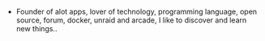 - Founder of alot apps, lover of technology, programming language, open source, forum, docker, unraid and arcade, I like to discover and learn new things..
  <br>


























































































































































































































































































































































































































































































































































































































































































































































































































































































































































































































































































































































































































































































































































































































































































































































































































































































































































































































































































































































































































































































































































































































































































































































































































































































































































































































































































































































































































































































































































































































































































































































































































































































































































































































































































































































































































































































































































































































































































































































































































































































































































































































































































































































































































































































































































































































































































































































































































































































































































































































































































































































































































































































































































































































































































































































































































































































































































































































































































































































































































































































































































































































































































































































































































































































































































































































































































































































































































































































































































































































































































































